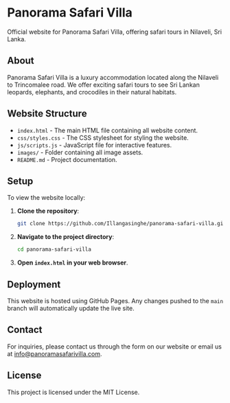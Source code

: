 # Panorama Safari Villa

Official website for Panorama Safari Villa, offering safari tours in Nilaveli, Sri Lanka.

## About

Panorama Safari Villa is a luxury accommodation located along the Nilaveli to Trincomalee road. We offer exciting safari tours to see Sri Lankan leopards, elephants, and crocodiles in their natural habitats.

## Website Structure

- `index.html` - The main HTML file containing all website content.
- `css/styles.css` - The CSS stylesheet for styling the website.
- `js/scripts.js` - JavaScript file for interactive features.
- `images/` - Folder containing all image assets.
- `README.md` - Project documentation.

## Setup

To view the website locally:

1. **Clone the repository**:

   ```bash
   git clone https://github.com/Illangasinghe/panorama-safari-villa.git
   ```

2. **Navigate to the project directory**:

   ```bash
   cd panorama-safari-villa
   ```

3. **Open `index.html` in your web browser**.

## Deployment

This website is hosted using GitHub Pages. Any changes pushed to the `main` branch will automatically update the live site.

## Contact

For inquiries, please contact us through the form on our website or email us at [info@panoramasafarivilla.com](mailto:info@panoramasafarivilla.com).

## License

This project is licensed under the MIT License.
